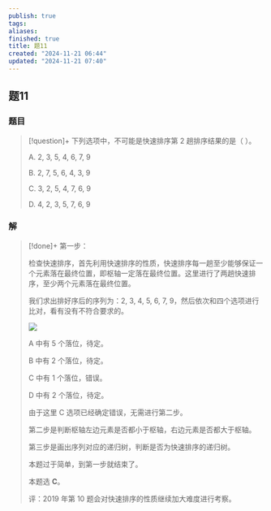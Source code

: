 ```yaml
---
publish: true
tags: 
aliases: 
finished: true
title: 题11
created: "2024-11-21 06:44"
updated: "2024-11-21 07:40"
---
```

## 题11
### 题目
> [!question]+
> 下列选项中，不可能是快速排序第 2 趟排序结果的是（ ）。
> 
> A. 2, 3, 5, 4, 6, 7, 9
> 
> B. 2, 7, 5, 6, 4, 3, 9
> 
> C. 3, 2, 5, 4, 7, 6, 9
> 
> D. 4, 2, 3, 5, 7, 6, 9
### 解
> [!done]+
> 第一步：
> 
> 检查快速排序，首先利用快速排序的性质，快速排序每一趟至少能够保证一个元素落在最终位置，即枢轴一定落在最终位置。这里进行了两趟快速排序，至少两个元素落在最终位置。
> 
> 我们求出排好序后的序列为：2, 3, 4, 5, 6, 7, 9，然后依次和四个选项进行比对，看有没有不符合要求的。
> 
> ![](https://pica.zhimg.com/v2-a92e4be22416e7edda79a4dcace37d62_r.jpg)
> 
> A 中有 5 个落位，待定。
> 
> B 中有 2 个落位，待定。
> 
> C 中有 1 个落位，错误。
> 
> D 中有 2 个落位，待定。
> 
> 由于这里 C 选项已经确定错误，无需进行第二步。
> 
> 第二步是判断枢轴左边元素是否都小于枢轴，右边元素是否都大于枢轴。
> 
> 第三步是画出序列对应的递归树，判断是否为快速排序的递归树。
> 
> 本题过于简单，到第一步就结束了。
> 
> 本题选 **C**。
> 
> 评：2019 年第 10 题会对快速排序的性质继续加大难度进行考察。